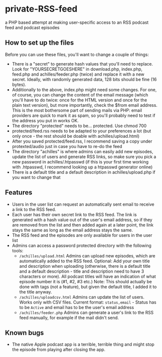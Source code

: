 # private-RSS-feed
a PHP based attempt at making user-specific access to an RSS podcast feed and podcast episodes

## How to set up the files
Before you can use these files, you'll want to change a couple of things:
* There is a "secret" to generate hash values that you'll need to replace. Look for "YOURSECRETGOESHERE" in download.php, index.php, feed.php and achilles/feeder.php (twice) and replace it with a new secret. Ideally, with randomly generated data, 128 bits should be fine (16 bytes).
* Additionally to the above, index.php might need some changes. For one, of course, you can change the content of the email message (which you'll have to do twice: once for the HTML version and once for the plain text version), but more importantly, check the $from email address. This is the most bothersome part of sending mails via PHP: email providers are quick to mark it as spam, so you'll probably need to test if the address you put in works OK.
* The directory "protected" needs to be... protected. Use chmod 700
* protected/feed.rss needs to be adapted to your preferences a lot (but only once - the rest should be doable with achilles/upload.html)
* After you saved protected/feed.rss, I recommend saving a copy under protexted/audio just in case you have to re-do the feed
* The directory "achilles" is where admins can easily add new episodes, update the list of users and generate RSS links, so make sure you pick a new password in achilles/.htpasswd (if this is your first time working with .htpasswd, I recommend looking up a htpasswd generator online)
* There is a default title and a default description in achilles/upload.php if you want to change that

## Features
* Users in the user list can request an automatically sent email to receive a link to the RSS feed.
* Each user has their own secret link to the RSS feed. The link is generated with a hash value out of the user's email address, so if they are removed from the list and then added again at a later point, the link stays the same as long as the email address stays the same.
* The RSS feed and the episodes are only available for users in the user list
* Admins can access a password protected directory with the following tools:
  * `/achilles/upload.html` Admins can upload new episodes, which are automatically added to the RSS feed. Optional: Add your own title and description when uploading (otherwise, there is a default title and a default description - title and description need to have 3 characters or more). All podcast titles will have an indication of what episode number it is (#1, #2, #3 etc.) Note: This should actually be done with tags (not a feature), but given the default title, I added it to the title anyway.
  * `/achilles/uploadcsv.html` Admins can update the list of users. Works only with CSV files. Current format: `status,email` - Status has to be `Active` and email has to be the user's email address
  * `/achilles/feeder.php` Admins can generate a user's link to the RSS feed manually, for example if the mail didn't send.


## Known bugs
* The native Apple podcast app is a terrible, terrible thing and might stop the episode from playing after closing the app.
